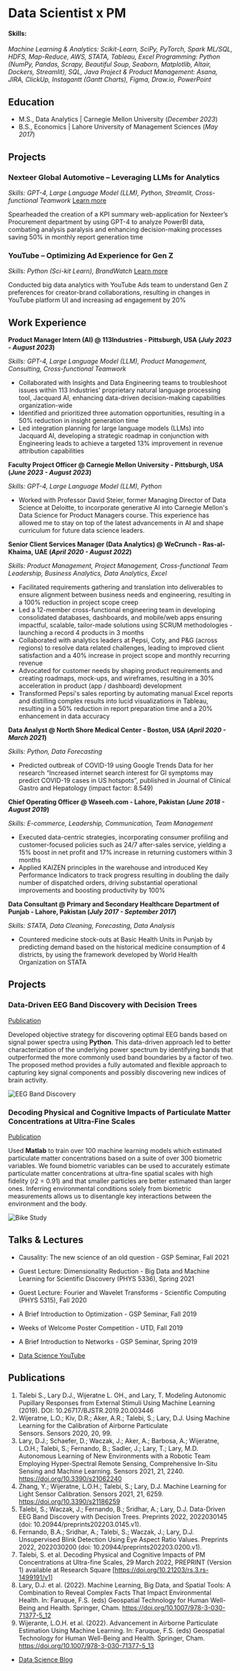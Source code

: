 # Data Scientist x PM

#### Skills:
_Machine Learning & Analytics: Scikit-Learn, SciPy, PyTorch, Spark ML/SQL, HDFS, Map-Reduce, AWS, STATA, Tableau, Excel_
_Programming: Python (NumPy, Pandas, Scrapy, Beautiful Soup, Seaborn, Matplotlib, Altair, Dockers, Streamlit), SQL, Java_
_Project & Product Management: Asana, JIRA, ClickUp, Instagantt (Gantt Charts), Figma, Draw.io, PowerPoint_

## Education						       		
- M.S., Data Analytics | Carnegie Mellon University (_December 2023_)	 			        		
- B.S., Economics | Lahore University of Management Sciences (_May 2017_)

## Projects
### Nexteer Global Automotive – Leveraging LLMs for Analytics
_Skills: GPT-4, Large Language Model (LLM), Python, Streamlit, Cross-functional Teamwork_
[Learn more](https://github.com/masadshoaib/Nexteer-CMU-Leveraging-Large-Language-Models-for-Analytics)

Spearheaded the creation of a KPI summary web-application for Nexteer’s Procurement department by using GPT-4 to analyze PowerBI data, combating analysis paralysis and enhancing decision-making processes saving 50% in monthly report generation time

### YouTube – Optimizing Ad Experience for Gen Z
_Skills: Python (Sci-kit Learn), BrandWatch_
[Learn more](https://github.com/masadshoaib/YouTube-Optimizing-Ad-Experience-for-Gen-Z)

Conducted big data analytics with YouTube Ads team to understand Gen Z preferences for creator-brand collaborations, resulting in changes in YouTube platform UI and increasing ad engagement by 20%

## Work Experience
**Product Manager Intern (AI) @ 113Industries - Pittsburgh, USA (_July 2023 - August 2023_)**

_Skills: GPT-4, Large Language Model (LLM), Product Management, Consulting, Cross-functional Teamwork_
- Collaborated with Insights and Data Engineering teams to troubleshoot issues within 113 Industries' proprietary natural language processing tool, Jacquard AI, enhancing data-driven decision-making capabilities organization-wide
- Identified and prioritized three automation opportunities, resulting in a 50% reduction in insight generation time
- Led integration planning for large language models (LLMs) into Jacquard AI, developing a strategic roadmap in conjunction with Engineering leads to achieve a targeted 13% improvement in revenue attribution capabilities

**Faculty Project Officer @ Carnegie Mellon University - Pittsburgh, USA (_June 2023 - August 2023_)**

_Skills: GPT-4, Large Language Model (LLM), Python_
- Worked with Professor David Steier, former Managing Director of Data Science at Deloitte, to incorporate generative AI into Carnegie Mellon's Data Science for Product Managers course. This experience has allowed me to stay on top of the latest advancements in AI and shape curriculum for future data science leaders.

**Senior Client Services Manager (Data Analytics) @ WeCrunch - Ras-al-Khaima, UAE (_April 2020 - August 2022_)**

_Skills: Product Management, Project Management, Cross-functional Team Leadership, Business Analytics, Data Analytics, Excel_
- Facilitated requirements gathering and translation into deliverables to ensure alignment between business needs and engineering, resulting in a 100% reduction in project scope creep
- Led a 12-member cross-functional engineering team in developing consolidated databases, dashboards, and mobile/web apps ensuring impactful, scalable, tailor-made solutions using SCRUM methodologies - launching a record 4 products in 3 months
- Collaborated with analytics leaders at Pepsi, Coty, and P&G (across regions) to resolve data related challenges, leading to improved client satisfaction and a 40% increase in project scope and monthly recurring revenue
- Advocated for customer needs by shaping product requirements and creating roadmaps, mock-ups, and wireframes, resulting in a 30% acceleration in product (app / dashboard) development
- Transformed Pepsi's sales reporting by automating manual Excel reports and distilling complex results into lucid visualizations in Tableau, resulting in a 50% reduction in report preparation time and a 20% enhancement in data accuracy

**Data Analyst @ North Shore Medical Center - Boston, USA (_April 2020 - March 2021_)**

_Skills: Python, Data Forecasting_
- Predicted outbreak of COVID-19 using Google Trends Data for her research “Increased internet search interest for GI symptoms may predict COVID-19 cases in US hotspots”, published in Journal of Clinical Gastro and Hepatology (impact factor: 8.549)

**Chief Operating Officer @ Waseeh.com - Lahore, Pakistan (_June 2018 - August 2019_)**

_Skills: E-commerce, Leadership, Communication, Team Management_
- Executed data-centric strategies, incorporating consumer profiling and customer-focused policies such as 24/7 after-sales service, yielding a 15% boost in net profit and 17% increase in returning customers within 3 months
- Applied KAIZEN principles in the warehouse and introduced Key Performance Indicators to track progress resulting in doubling the daily number of dispatched orders, driving substantial operational improvements and boosting productivity by 100%

**Data Consultant @ Primary and Secondary Healthcare Department of Punjab - Lahore, Pakistan (_July 2017 - September 2017_)**

_Skills: STATA, Data Cleaning, Forecasting, Data Analysis_
- Countered medicine stock-outs at Basic Health Units in Punjab by predicting demand based on the historical medicine consumption of 4 districts, by using the framework developed by World Health Organization on STATA




## Projects
### Data-Driven EEG Band Discovery with Decision Trees
[Publication](https://www.mdpi.com/1424-8220/22/8/3048)

Developed objective strategy for discovering optimal EEG bands based on signal power spectra using **Python**. This data-driven approach led to better characterization of the underlying power spectrum by identifying bands that outperformed the more commonly used band boundaries by a factor of two. The proposed method provides a fully automated and flexible approach to capturing key signal components and possibly discovering new indices of brain activity.

![EEG Band Discovery](/assets/img/eeg_band_discovery.jpeg)

### Decoding Physical and Cognitive Impacts of Particulate Matter Concentrations at Ultra-Fine Scales
[Publication](https://www.mdpi.com/1424-8220/22/11/4240)

Used **Matlab** to train over 100 machine learning models which estimated particulate matter concentrations based on a suite of over 300 biometric variables. We found biometric variables can be used to accurately estimate particulate matter concentrations at ultra-fine spatial scales with high fidelity (r2 = 0.91) and that smaller particles are better estimated than larger ones. Inferring environmental conditions solely from biometric measurements allows us to disentangle key interactions between the environment and the body.

![Bike Study](/assets/img/bike_study.jpeg)

## Talks & Lectures
- Causality: The new science of an old question - GSP Seminar, Fall 2021
- Guest Lecture: Dimensionality Reduction - Big Data and Machine Learning for Scientific Discovery (PHYS 5336), Spring 2021
- Guest Lecture: Fourier and Wavelet Transforms - Scientific Computing (PHYS 5315), Fall 2020
- A Brief Introduction to Optimization - GSP Seminar, Fall 2019
- Weeks of Welcome Poster Competition - UTD, Fall 2019
- A Brief Introduction to Networks - GSP Seminar, Spring 2019

- [Data Science YouTube](https://www.youtube.com/channel/UCa9gErQ9AE5jT2DZLjXBIdA)

## Publications
1. Talebi S., Lary D.J., Wijeratne L. OH., and Lary, T. Modeling Autonomic Pupillary Responses from External Stimuli Using Machine Learning (2019). DOI: 10.26717/BJSTR.2019.20.003446
2. Wijeratne, L.O.; Kiv, D.R.; Aker, A.R.; Talebi, S.; Lary, D.J. Using Machine Learning for the Calibration of Airborne Particulate Sensors. Sensors 2020, 20, 99.
3. Lary, D.J.; Schaefer, D.; Waczak, J.; Aker, A.; Barbosa, A.; Wijeratne, L.O.H.; Talebi, S.; Fernando, B.; Sadler, J.; Lary, T.; Lary, M.D. Autonomous Learning of New Environments with a Robotic Team Employing Hyper-Spectral Remote Sensing, Comprehensive In-Situ Sensing and Machine Learning. Sensors 2021, 21, 2240. https://doi.org/10.3390/s21062240
4. Zhang, Y.; Wijeratne, L.O.H.; Talebi, S.; Lary, D.J. Machine Learning for Light Sensor Calibration. Sensors 2021, 21, 6259. https://doi.org/10.3390/s21186259
5. Talebi, S.; Waczak, J.; Fernando, B.; Sridhar, A.; Lary, D.J. Data-Driven EEG Band Discovery with Decision Trees. Preprints 2022, 2022030145 (doi: 10.20944/preprints202203.0145.v1).
6. Fernando, B.A.; Sridhar, A.; Talebi, S.; Waczak, J.; Lary, D.J. Unsupervised Blink Detection Using Eye Aspect Ratio Values. Preprints 2022, 2022030200 (doi: 10.20944/preprints202203.0200.v1).
7. Talebi, S. et al. Decoding Physical and Cognitive Impacts of PM Concentrations at Ultra-fine Scales, 29 March 2022, PREPRINT (Version 1) available at Research Square [https://doi.org/10.21203/rs.3.rs-1499191/v1]
8. Lary, D.J. et al. (2022). Machine Learning, Big Data, and Spatial Tools: A Combination to Reveal Complex Facts That Impact Environmental Health. In: Faruque, F.S. (eds) Geospatial Technology for Human Well-Being and Health. Springer, Cham. https://doi.org/10.1007/978-3-030-71377-5_12
9. Wijerante, L.O.H. et al. (2022). Advancement in Airborne Particulate Estimation Using Machine Learning. In: Faruque, F.S. (eds) Geospatial Technology for Human Well-Being and Health. Springer, Cham. https://doi.org/10.1007/978-3-030-71377-5_13

- [Data Science Blog](https://medium.com/@shawhin)
